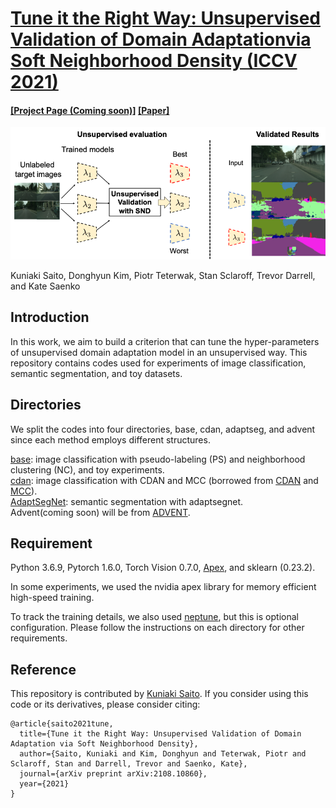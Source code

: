 # [Tune it the Right Way: Unsupervised Validation of Domain Adaptationvia Soft Neighborhood Density (ICCV 2021)](https://arxiv.org/pdf/2108.10860.pdf)
#### [[Project Page (Coming soon)]]()  [[Paper]](https://arxiv.org/pdf/2108.10860.pdf)
![Overview](imgs/mainfig_git_snd.png)

Kuniaki Saito, Donghyun Kim, Piotr Teterwak, Stan Sclaroff, Trevor Darrell, and Kate Saenko

## Introduction
In this work, we aim to build a criterion that can tune the hyper-parameters of unsupervised domain adaptation model in an unsupervised way.
This repository contains codes used for experiments of image classification, semantic segmentation, and toy datasets.
## Directories
We split the codes into four directories, base, cdan, adaptseg, and advent since each method employs different structures.


[base](nc_ps): image classification with pseudo-labeling (PS) and neighborhood clustering (NC), and toy experiments. <br>
[cdan](cdan): image classification with CDAN and MCC (borrowed from [CDAN](https://github.com/thuml/CDAN) and [MCC](https://github.com/thuml/Versatile-Domain-Adaptation)). <br>
[AdaptSegNet](AdaptSegNet): semantic segmentation with adaptsegnet. <br>
Advent(coming soon) will be from [ADVENT](https://github.com/valeoai/ADVENT).


## Requirement
Python 3.6.9, Pytorch 1.6.0, Torch Vision 0.7.0, [Apex](https://github.com/NVIDIA/apex), and sklearn (0.23.2). <br>

In some experiments, we used the nvidia apex library for memory efficient high-speed training. <br>

To track the training details, we also used [neptune](https://docs.neptune.ai/getting-started/installation), but this is optional configuration.
Please follow the instructions on each directory for other requirements.

## Reference
This repository is contributed by [Kuniaki Saito](http://cs-people.bu.edu/keisaito/).
If you consider using this code or its derivatives, please consider citing:

```
@article{saito2021tune,
  title={Tune it the Right Way: Unsupervised Validation of Domain Adaptation via Soft Neighborhood Density},
  author={Saito, Kuniaki and Kim, Donghyun and Teterwak, Piotr and Sclaroff, Stan and Darrell, Trevor and Saenko, Kate},
  journal={arXiv preprint arXiv:2108.10860},
  year={2021}
}
```

